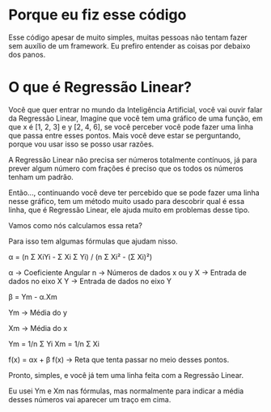 # Porque eu fiz esse código

Esse código apesar de muito simples, muitas pessoas não tentam fazer sem auxílio de um framework.
Eu prefiro entender as coisas por debaixo dos panos.

# O que é Regressão Linear?

Você que quer entrar no mundo da Inteligência Artificial, você vai ouvir falar da Regressão Linear, 
Imagine que você tem uma gráfico de uma função, em que x é [1, 2, 3] e y [2, 4, 6], se você perceber 
você pode fazer uma linha que passa entre esses pontos. Mais você deve estar se perguntando, porque 
vou usar isso se posso usar razões. 

A Regressão Linear não precisa ser números totalmente contínuos, já para prever algum número com 
frações é preciso que os todos os números tenham um padrão. 

Então..., continuando você deve ter percebido que se pode fazer uma linha nesse gráfico, tem um 
método muito usado para descobrir qual é essa linha, que é Regressão Linear, ele ajuda muito em 
problemas desse tipo.

Vamos como nós calculamos essa reta?

Para isso tem algumas fórmulas que ajudam nisso.

α = (n Σ XiYi - Σ Xi Σ Yi) / (n Σ Xi² - (Σ Xi)²)

α -> Coeficiente Angular
n -> Números de dados x ou y
X -> Entrada de dados no eixo X
Y -> Entrada de dados no eixo Y


β = Ym - α.Xm


Ym -> Média do y

Xm -> Média do x

Ym = 1/n Σ Yi
Xm =  1/n Σ Xi

f(x) = αx + β
f(x) -> Reta que tenta passar no meio desses pontos.

Pronto, simples, e você já tem uma linha feita com a Regressão Linear.

Eu usei Ym e Xm nas fórmulas, mas normalmente para indicar a média desses números vai aparecer 
um traço em cima.
